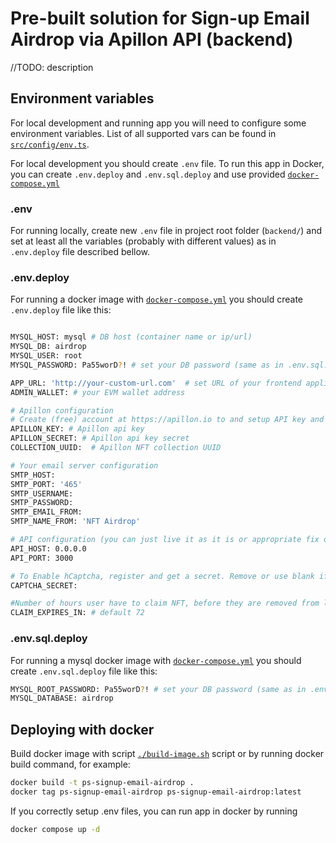 # Pre-built solution for Sign-up Email Airdrop via Apillon API (backend)

//TODO: description

## Environment variables

For local development and running app you will need to configure some environment variables. List of all supported vars can be found in [`src/config/env.ts`](/src/config/env.ts). 

For local development you should create `.env` file. To run this app in Docker, you can create `.env.deploy` and `.env.sql.deploy` and use provided [`docker-compose.yml`](/docker-compose.yml)

### .env

For running locally, create new `.env` file in project root folder (`backend/`) and set at least all the variables (probably with different values) as in `.env.deploy` file described bellow.

### .env.deploy

For running a docker image with [`docker-compose.yml`](/docker-compose.yml) you should create `.env.deploy` file like this:

```sh

MYSQL_HOST: mysql # DB host (container name or ip/url)
MYSQL_DB: airdrop
MYSQL_USER: root
MYSQL_PASSWORD: Pa55worD?! # set your DB password (same as in .env.sql.deploy)

APP_URL: 'http://your-custom-url.com'  # set URL of your frontend application
ADMIN_WALLET: # your EVM wallet address 

# Apillon configuration
# Create (free) account at https://apillon.io to and setup API key and NFT collection
APILLON_KEY: # Apillon api key
APILLON_SECRET: # Apillon api key secret
COLLECTION_UUID:  # Apillon NFT collection UUID

# Your email server configuration
SMTP_HOST: 
SMTP_PORT: '465'
SMTP_USERNAME: 
SMTP_PASSWORD: 
SMTP_EMAIL_FROM: 
SMTP_NAME_FROM: 'NFT Airdrop'

# API configuration (you can just live it as it is or appropriate fix dockerfile and compose)
API_HOST: 0.0.0.0
API_PORT: 3000

# To Enable hCaptcha, register and get a secret. Remove or use blank if you don't need it.
CAPTCHA_SECRET:

#Number of hours user have to claim NFT, before they are removed from line and become un eligible to claim 
CLAIM_EXPIRES_IN: # default 72
```

### .env.sql.deploy

For running a mysql docker image with [`docker-compose.yml`](/docker-compose.yml) you should create `.env.sql.deploy` file like this:

```sh
MYSQL_ROOT_PASSWORD: Pa55worD?! # set your DB password (same as in .env.deploy)
MYSQL_DATABASE: airdrop

```
## Deploying with docker

Build docker image with script [`./build-image.sh`](/build-image.sh) script or by running docker build command, for example:

```sh
docker build -t ps-signup-email-airdrop .
docker tag ps-signup-email-airdrop ps-signup-email-airdrop:latest
```

If you correctly setup .env files, you can run app in docker by running

```sh
docker compose up -d
```
